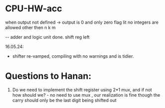 # CPU-HW-acc

when output not defined -> output is 0 and only zero flag lit
no integers are allowed other then n k m


-- adder and logic unit done. shift reg left

16.05.24:
- shifter re-vamped, compiling with no warnings and is tidier.

# Questions to Hanan:
1. Do we need to implement the shift register using 2*1 mux, and if not how should we? - no need to use mux , our realization is fine though the carry should only be the last digit being shifted out

